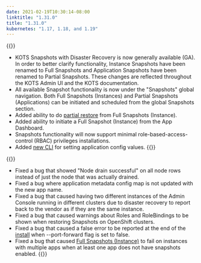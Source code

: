 ```yaml
---
date: 2021-02-19T10:30:14-08:00
linktitle: "1.31.0"
title: "1.31.0"
kubernetes: "1.17, 1.18, and 1.19"
---
```

{{<features>}}
* KOTS Snapshots with Disaster Recovery is now  generally available (GA). In order to better clarify functionality, Instance Snapshots have been renamed to Full Snapshots and Application Snapshots have been renamed to Partial Snapshots. These changes are reflected throughout the KOTS Admin UI and the KOTS documentation.
* All available Snapshot functionality is now under the "Snapshots" global navigation. Both Full Snapshots (Instances) and Partial Snapshots (Applications) can be initiated and scheduled from the global Snapshots section. 
* Added ability to do [partial restore](/kotsadm/snapshots/restore/) from Full Snapshots (Instance).
* Added ability to initiate a Full Snapshot (Instance) from the App Dashboard.
* Snapshots functionality will now support minimal role-based-access-control (RBAC) privileges installations.
* Added [new CLI](/kots-cli/set/config/) for setting application config values.
{{</features>}}

{{<fixes>}}
* Fixed a bug that showed "Node drain successful" on all node rows instead of just the node that was actually drained.
* Fixed a bug where application metadata config map is not updated with the new app name.
* Fixed a bug that caused having two different instances of the Admin Console running in different clusters due to disaster recovery to report back to the vendor as if they are the same instance.
* Fixed a bug that caused warnings about Roles and RoleBindings to be shown when restoring Snapshots on OpenShift clusters.
* Fixed a bug that caused a false error to be reported at the end of the [install](/kots-cli/install/) when --port-forward flag is set to false.
* Fixed a bug that caused [Full Snapshots (Instance)](/kotsadm/snapshots/snapshot-types/#instance-snapshots-recommended) to fail on instances with multiple apps when at least one app does not have snapshots enabled.
{{</fixes>}}
